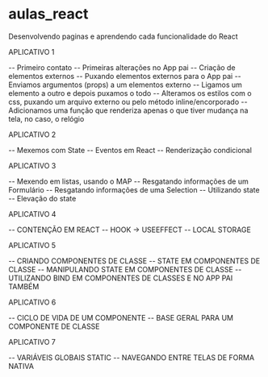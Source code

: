 # aulas_react
Desenvolvendo paginas e aprendendo cada funcionalidade do React


APLICATIVO 1

-- Primeiro contato
-- Primeiras alterações no App pai
-- Criação de elementos externos
-- Puxando elementos externos para o App pai
-- Enviamos argumentos (props) a um elementos externo
-- Ligamos um elemento a outro e depois puxamos o todo
-- Alteramos os estilos com o css, puxando um arquivo
externo ou pelo método inline/encorporado
-- Adicionamos uma função que renderiza apenas o que tiver
mudança na tela, no caso, o relógio

APLICATIVO 2

-- Mexemos com State
-- Eventos em React
-- Renderização condicional

APLICATIVO 3

-- Mexendo em listas, usando o MAP
-- Resgatando informações de um Formulário
-- Resgatando informações de uma Selection
-- Utilizando state
-- Elevação do state

APLICATIVO 4

-- CONTENÇÃO EM REACT
-- HOOK -> USEEFFECT
-- LOCAL STORAGE

APLICATIVO 5

-- CRIANDO COMPONENTES DE CLASSE
-- STATE EM COMPONENTES DE CLASSE
-- MANIPULANDO STATE EM COMPONENTES DE CLASSE
-- UTILIZANDO BIND EM COMPONENTES DE CLASSES
E NO APP PAI TAMBÉM

APLICATIVO 6

-- CICLO DE VIDA DE UM COMPONENTE
-- BASE GERAL PARA UM COMPONENTE DE CLASSE

APLICATIVO 7

-- VARIÁVEIS GLOBAIS STATIC
-- NAVEGANDO ENTRE TELAS DE FORMA NATIVA
